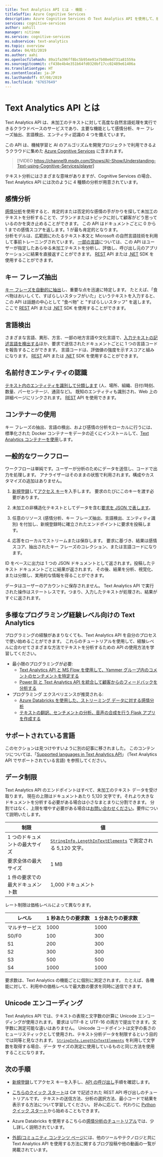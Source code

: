 ```yaml
---
title: Text Analytics API とは - 機能 -
titleSuffix: Azure Cognitive Services
description: Azure Cognitive Services の Text Analytics API を使用して、感情分析、キー フレーズ抽出、言語検出、およびエンティティ認識を行います。
services: cognitive-services
author: aahill
manager: nitinme
ms.service: cognitive-services
ms.subservice: text-analytics
ms.topic: overview
ms.date: 04/03/2019
ms.author: aahi
ms.openlocfilehash: 89a1fa396ff8bc5b954e91e7b08e6d731a81559a
ms.sourcegitcommit: cf438e4b4e351b64fd0320bf17cc02489e61406a
ms.translationtype: HT
ms.contentlocale: ja-JP
ms.lasthandoff: 07/08/2019
ms.locfileid: "67657649"
---
```

# <a name="what-is-text-analytics-api"></a>Text Analytics API とは

Text Analytics API は、未加工のテキストに対して高度な自然言語処理を実行できるクラウドベースのサービスであり、主要な機能として感情分析、キー フレーズ抽出、言語検出、エンティティ認識の 4 つを備えています。

この API は、機械学習と AI のアルゴリズムを開発プロジェクトで利用できるようクラウドに集めた [Azure Cognitive Services](https://docs.microsoft.com/azure/cognitive-services/) に含まれます。

> [!VIDEO https://channel9.msdn.com/Shows/AI-Show/Understanding-Text-using-Cognitive-Services/player]

テキスト分析にはさまざまな意味がありますが、Cognitive Services の場合、Text Analytics API には次のように 4 種類の分析が用意されています。

## <a name="sentiment-analysis"></a>感情分析
[感情分析](how-tos/text-analytics-how-to-sentiment-analysis.md)を使用すると、肯定的または否定的な感情の手がかりを探して未加工のテキストを分析することで、ブランドまたはトピックに対して顧客がどう思っているのかを突き止めることができます。 この API はドキュメントごとに 0 から 1 までの感情スコアを返します。1 が最も肯定的となります。<br /> 分析モデルは、広範囲にわたるテキスト本文と Microsoft の自然言語技術を利用して事前トレーニングされています。 [一部の言語](text-analytics-supported-languages.md)については、この API はユーザーが指定したあらゆる未加工テキストを分析し、評価し、呼び出し元のアプリケーションに結果を直接返すことができます。 [REST](https://westus.dev.cognitive.microsoft.com/docs/services/TextAnalytics-V2-1/operations/56f30ceeeda5650db055a3c9) API または [.NET](https://docs.microsoft.com/azure/cognitive-services/text-analytics/quickstarts/csharp#create-the-visual-studio-solution-and-install-the-sdk) SDK を使用することができます。

## <a name="key-phrase-extraction"></a>キー フレーズ抽出
[キー フレーズを自動的に抽出](how-tos/text-analytics-how-to-keyword-extraction.md)し、重要な点を迅速に特定します。 たとえば、「食べ物はおいしくて、すばらしいスタッフがいた」というテキストを入力すると、この API は話題の中心として "食べ物" と "すばらしいスタッフ" を返します。 ここで [REST](https://westus.dev.cognitive.microsoft.com/docs/services/TextAnalytics-V2-1/operations/56f30ceeeda5650db055a3c6) API または [.NET](https://docs.microsoft.com/azure/cognitive-services/text-analytics/quickstarts/csharp#create-the-visual-studio-solution-and-install-the-sdk) SDK を使用することができます。

## <a name="language-detection"></a>言語検出
さまざまな言語、異形、方言、一部の地方言語や文化言語で、[入力テキストの記述言語を検出する](how-tos/text-analytics-how-to-language-detection.md)ほか、要求で送信されたドキュメントごとに 1 つの言語コードを報告することができます。 言語コードは、評価値の強度を示すスコアと組みになります。 [REST](https://westus.dev.cognitive.microsoft.com/docs/services/TextAnalytics-V2-1/operations/56f30ceeeda5650db055a3c7) API または [.NET](https://docs.microsoft.com/azure/cognitive-services/text-analytics/quickstarts/csharp#create-the-visual-studio-solution-and-install-the-sdk) SDK を使用することができます。

## <a name="named-entity-recognition"></a>名前付きエンティティの認識
[テキスト内のエンティティを識別して分類します](how-tos/text-analytics-how-to-entity-linking.md) (人、場所、組織、日付/時刻、数量、パーセンテージ、通貨など)。 既知のエンティティも識別され、Web 上の詳細ページにリンクされます。 [REST](https://westus.dev.cognitive.microsoft.com/docs/services/TextAnalytics-V2-1/operations/5ac4251d5b4ccd1554da7634) API を使用できます。

## <a name="use-containers"></a>コンテナーの使用

キー フレーズの抽出、言語の検出、および感情の分析をローカルに行うには、標準化された Docker コンテナーをデータの近くにインストールして、[Text Analytics コンテナーを使用](how-tos/text-analytics-how-to-install-containers.md)します。

## <a name="typical-workflow"></a>一般的なワークフロー

ワークフローは単純です。ユーザーが分析のためにデータを送信し、コードで出力を処理します。 アナライザーはそのままの状態で利用されます。構成やカスタマイズの追加はありません。

1. [新規登録](https://docs.microsoft.com/azure/cognitive-services/cognitive-services-apis-create-account)して[アクセス キー](how-tos/text-analytics-how-to-access-key.md)を入手します。 要求のたびにこのキーを渡す必要があります。

2. 未加工の非構造化テキストとしてデータを含む[要求を JSON で表します](how-tos/text-analytics-how-to-call-api.md#json-schema)。

3. 任意のリソース (感情分析、キー フレーズ抽出、言語検出、エンティティ識別) を付加し、新規登録時に確立されたエンドポイントに要求を投稿します。

4. 応答をローカルでストリームまたは保存します。 要求に基づき、結果は感情スコア、抽出されたキー フレーズのコレクション、または言語コードになります。

ID をベースに出力は 1 つの JSON ドキュメントとして返されます。投稿したテキスト ドキュメントごとに結果が返されます。 その後、結果を分析、視覚化、または分類し、実用的な情報を得ることができます。

データはユーザーのアカウントに保存されません。 Text Analytics API で実行された操作はステートレスです。つまり、入力したテキストが処理され、結果がすぐに返されます。

## <a name="text-analytics-for-multiple-programming-experience-levels"></a>多様なプログラミング経験レベル向けの Text Analytics

プログラミングの経験があまりなくても、Text Analytics API を自分のプロセスで使い始めることができます。 これらのチュートリアルを使用して、経験レベルに合わせてさまざまな方法でテキストを分析するための API の使用方法を学習してください。 

* 最小限のプログラミングが必要:
    * [Text Analytics API と MS Flow を使用して、Yammer グループ内のコメントのセンチメントを特定する](https://docs.microsoft.com/Yammer/integrate-yammer-with-other-apps/sentiment-analysis-flow-azure?toc=%2F%2Fazure%2Fcognitive-services%2Ftext-analytics%2Ftoc.json&bc=%2F%2Fazure%2Fbread%2Ftoc.json)
    * [Power BI と Text Analytics API を統合して顧客からのフィードバックを分析する](tutorials/tutorial-power-bi-key-phrases.md)
* プログラミング エクスペリエンスが推奨される:
    * [Azure Databricks を使用した、ストリーミング データに対する感情分析](https://docs.microsoft.com/azure/azure-databricks/databricks-sentiment-analysis-cognitive-services?toc=%2F%2Fazure%2Fcognitive-services%2Ftext-analytics%2Ftoc.json&bc=%2F%2Fazure%2Fbread%2Ftoc.json)
    * [テキストの翻訳、センチメントの分析、音声の合成を行う Flask アプリを作成する](https://docs.microsoft.com/azure/cognitive-services/translator/tutorial-build-flask-app-translation-synthesis?toc=%2F%2Fazure%2Fcognitive-services%2Ftext-analytics%2Ftoc.json&bc=%2F%2Fazure%2Fbread%2Ftoc.json)


<a name="supported-languages"></a>

## <a name="supported-languages"></a>サポートされている言語

このセクションは見つけやすいように別の記事に移されました。 このコンテンツについては、「[Supported languages in Text Analytics API](text-analytics-supported-languages.md)」 (Text Analytics API でサポートされている言語) を参照してください。

<a name="data-limits"></a>

## <a name="data-limits"></a>データ制限

Text Analytics API のエンドポイントはすべて、未加工のテキスト データを受け取ります。 現在の上限はドキュメントあたり 5,120 文字です。それより大きなドキュメントを分析する必要がある場合は小さなまとまりに分割できます。 分割ではなく、上限を増やす必要がある場合は[お問い合わせください](https://azure.microsoft.com/overview/sales-number/)。要件について説明いたします。

| 制限 | 値 |
|------------------------|---------------|
| 1 つのドキュメントの最大サイズ | [`StringInfo.LengthInTextElements`](https://docs.microsoft.com/dotnet/api/system.globalization.stringinfo.lengthintextelements) で測定される 5,120 文字。 |
| 要求全体の最大サイズ | 1 MB |
| 1 件の要求での最大ドキュメント数 | 1,000 ドキュメント |

レート制限は価格レベルによって異なります。

| レベル          | 1 秒あたりの要求数 | 1 分あたりの要求数 |
|---------------|---------------------|---------------------|
| マルチサービス | 1000                | 1000                |
| S0/F0         | 100                 | 300                 |
| S1            | 200                 | 300                 |
| S2            | 300                 | 300                 |
| S3            | 500                 | 500                 |
| S4            | 1000                | 1000                |

要求数は、Text Analytics の機能ごとに個別に測定されます。 たとえば、各機能に対して、利用中の価格レベルで最大数の要求を同時に送信できます。      

## <a name="unicode-encoding"></a>Unicode エンコーディング

Text Analytics API では、テキストの表現と文字数の計算に Unicode エンコーディングが使用されます。 要求は UTF-8 と UTF-16 の両方で提出できます。文字数に測定可能な違いはありません。 Unicode コードポイントは文字の長さのヒューリスティックとして使用され、テキスト分析データを制限するという目的では同等と見なされます。 [`StringInfo.LengthInTextElements`](https://docs.microsoft.com/dotnet/api/system.globalization.stringinfo.lengthintextelements) を利用して文字数を取得する場合、データ サイズの測定に使用しているものと同じ方法を使用することになります。

## <a name="next-steps"></a>次の手順

+ [新規登録](how-tos/text-analytics-how-to-signup.md)してアクセス キーを入手し、[API の呼び出し](how-tos/text-analytics-how-to-call-api.md)手順を確認します。

+ [こちらのクイック スタート](quickstarts/csharp.md)は C# で記述された REST API 呼び出しのチュートリアルです。 テキストの送信方法、分析の選択方法、最小コードで結果を表示する方法について学習してください。 好みに応じて、代わりに [Python クイック スタート](quickstarts/python.md)から始めることもできます。

+ Azure Databricks を使用するこちらの[感情分析のチュートリアル](https://docs.microsoft.com/azure/azure-databricks/databricks-sentiment-analysis-cognitive-services)では、少し詳しく説明されています。

+ [外部/コミュニティ コンテンツ ページ](text-analytics-resource-external-community.md)には、他のツールやテクノロジと共に Text Analytics API を使用する方法に関するブログ投稿や他の動画の一覧が掲載されています。
